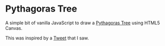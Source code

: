 # Pythagoras Tree

A simple bit of vanilla JavaScript to draw a [Pythagoras Tree](https://en.wikipedia.org/wiki/Pythagoras_tree_(fractal)) using HTML5 Canvas.

This was inspired by a [Tweet](https://twitter.com/waitbutwhy/status/1586652914210295808?s=20&t=vDcXndXhU7XbHZQ4eBrOJA) that I saw.
